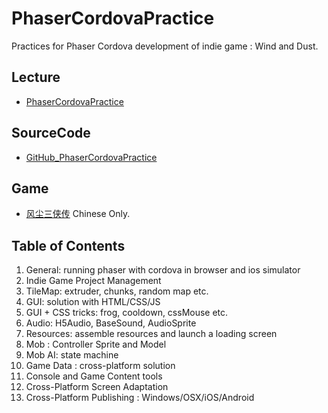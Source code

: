 # PhaserCordovaPractice
Practices for Phaser Cordova development of indie game : Wind and Dust.
## Lecture
- [PhaserCordovaPractice](https://space.bilibili.com/3546578904156616/channel/series)
## SourceCode
- [GitHub_PhaserCordovaPractice](https://github.com/whisperapart/PhaserCordovaPractice)
## Game
- [风尘三侠传](https://store.steampowered.com/app/2640630) Chinese Only.

## Table of Contents
1. General: running phaser with cordova in browser and ios simulator
1. Indie Game Project Management
1. TileMap: extruder, chunks, random map etc.
1. GUI: solution with HTML/CSS/JS
1. GUI + CSS tricks: frog, cooldown, cssMouse etc.
1. Audio: H5Audio, BaseSound, AudioSprite
1. Resources: assemble resources and launch a loading screen
1. Mob : Controller Sprite and Model
1. Mob AI: state machine 
1. Game Data : cross-platform solution
1. Console and Game Content tools
1. Cross-Platform Screen Adaptation
1. Cross-Platform Publishing : Windows/OSX/iOS/Android

